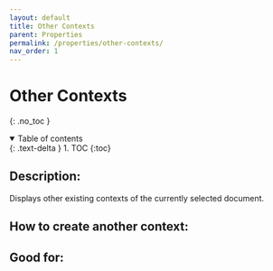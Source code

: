 ```yaml
---
layout: default
title: Other Contexts
parent: Properties
permalink: /properties/other-contexts/
nav_order: 1
---
```


# Other Contexts

{: .no_toc }

<details open markdown="block">
  <summary>
    Table of contents
  </summary>
  {: .text-delta }
1. TOC
{:toc}
</details>

## Description:
Displays other existing contexts of the currently selected document.

## How to create another context: 

## Good for: 

